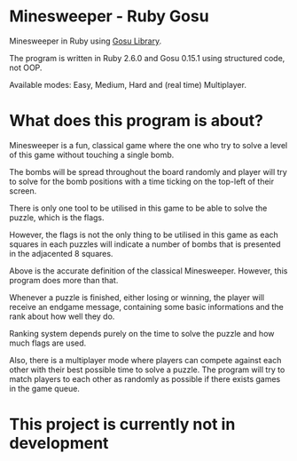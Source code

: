 # Minesweeper - Ruby Gosu
Minesweeper in Ruby using [Gosu Library](https://www.libgosu.org/).

The program is written in Ruby 2.6.0 and Gosu 0.15.1 using structured code, not OOP.

Available modes: Easy, Medium, Hard and (real time) Multiplayer.

# What does this program is about?
Minesweeper is a fun, classical game where the one who try to solve a level of this game without touching a single bomb.

The bombs will be spread throughout the board randomly and player will try to solve for the bomb positions with a time ticking on the top-left of their screen.

There is only one tool to be utilised in this game to be able to solve the puzzle, which is the flags.

However, the flags is not the only thing to be utilised in this game as each squares in each puzzles will indicate a number of bombs that is presented in the adjacented 8 squares.

Above is the accurate definition of the classical Minesweeper. However, this program does more than that.

Whenever a puzzle is finished, either losing or winning, the player will receive an endgame message, containing some basic informations and the rank about how well they do.

Ranking system depends purely on the time to solve the puzzle and how much flags are used.

Also, there is a multiplayer mode where players can compete against each other with their best possible time to solve a puzzle. The program will try to match players to each other as randomly as possible if there exists games in the game queue.

# This project is currently not in development
